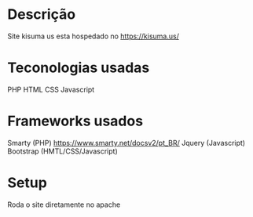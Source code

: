 # Descrição
Site kisuma us esta hospedado no https://kisuma.us/

# Teconologias usadas
PHP
HTML
CSS
Javascript

# Frameworks usados
Smarty (PHP) https://www.smarty.net/docsv2/pt_BR/
Jquery (Javascript) 
Bootstrap (HMTL/CSS/Javascript)

# Setup
Roda o site diretamente no apache

